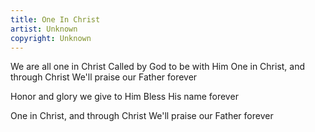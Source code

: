 ```yaml
---
title: One In Christ
artist: Unknown
copyright: Unknown
---
```


We are all one in Christ
Called by God to be with Him
One in Christ, and through Christ
We'll praise our Father forever

Honor and glory we give to Him
Bless His name forever

One in Christ, and through Christ
We'll praise our Father forever